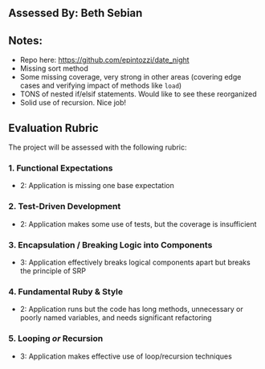 ## Assessed By: Beth Sebian

## Notes:
* Repo here: https://github.com/epintozzi/date_night
* Missing sort method
* Some missing coverage, very strong in other areas (covering edge cases and verifying impact of methods like `load`)
* TONS of nested if/elsif statements. Would like to see these reorganized
* Solid use of recursion. Nice job!

## Evaluation Rubric

The project will be assessed with the following rubric:

### 1. Functional Expectations
* 2: Application is missing one base expectation

### 2. Test-Driven Development
* 2: Application makes some use of tests, but the coverage is insufficient

### 3. Encapsulation / Breaking Logic into Components
* 3: Application effectively breaks logical components apart but breaks the principle of SRP

### 4. Fundamental Ruby & Style
* 2:  Application runs but the code has long methods, unnecessary or poorly named variables, and needs significant refactoring

### 5. Looping *or* Recursion
* 3: Application makes effective use of loop/recursion techniques
